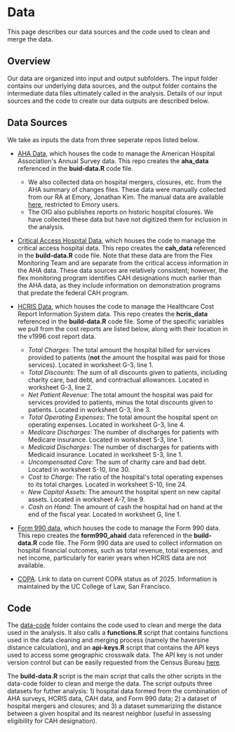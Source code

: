 # Data

This page describes our data sources and the code used to clean and merge the data.

## Overview
Our data are organized into input and output subfolders. The input folder contains our underlying data sources, and the output folder contains the intermediate data files ultimately called in the analysis. Details of our input sources and the code to create our data outputs are described below.

## Data Sources
We take as inputs the data from three seperate repos listed below. 

- [AHA Data](https://github.com/imccart/aha-data), which houses the code to manage the American Hospital Association's Annual Survey data. This repo creates the **aha_data** referenced in the **buid-data.R** code file.
    - We also collected data on hospital mergers, closures, etc. from the AHA summary of changes files. These data were manually collected from our RA at Emory, Jonathan Kim. The manual data are available [here](https://docs.google.com/spreadsheets/d/19CyPL0wYFJJfPxTjr89kvKIiGIqHZGC69AXm4Iz6rrY/edit#gid=1195668795), restricted to Emory users.
    - The OIG also publishes reports on historic hospital closures. We have collected these data but have not digitized them for inclusion in the analysis.

- [Critical Access Hospital Data](https://github.com/imccart/cah), which houses the code to manage the critical access hospital data. This repo creates the **cah_data** referenced in the **build-data.R** code file. Note that these data are from the Flex Monitoring Team and are separate from the critical access information in the AHA data. These data sources are relatively consistent; however, the flex monitoring program identifies CAH designations much earlier than the AHA data, as they include information on demonstration programs that predate the federal CAH program.

- [HCRIS Data](https://github.com/imccart/HCRIS), which houses the code to manage the Healthcare Cost Report Information System data. This repo creates the **hcris_data** referenced in the **build-data.R** code file. Some of the specific variables we pull from the cost reports are listed below, along with their location in the v1996 cost report data.
  - *Total Charges*: The total amount the hospital billed for services provided to patients (**not** the amount the hospital was paid for those services). Located in worksheet G-3, line 1.
  - *Total Discounts*: The sum of all discounts given to patients, including charity care, bad debt, and contractual allowances. Located in worksheet G-3, line 2.
  - *Net Patient Revenue*: The total amount the hospital was paid for services provided to patients, minus the total discounts given to patients. Located in worksheet G-3, line 3.
  - *Total Operating Expenses*: The total amount the hospital spent on operating expenses. Located in worksheet G-3, line 4.
  - *Medicare Discharges*: The number of discharges for patients with Medicare insurance. Located in worksheet S-3, line 1.
  - *Medicaid Discharges*: The number of discharges for patients with Medicaid insurance. Located in worksheet S-3, line 1.
  - *Uncompensated Care*: The sum of charity care and bad debt. Located in worksheet S-10, line 30.
  - *Cost to Charge*: The ratio of the hospital's total operating expenses to its total charges. Located in worksheet S-10, line 24.
  - *New Capital Assets*: The amount the hospital spent on new capital assets. Located in worksheet A-7, line 9.
  - *Cash on Hand*: The amount of cash the hospital had on hand at the end of the fiscal year. Located in worksheet G, line 1.

- [Form 990 data](https://github.com/imccart/form-990s), which houses the code to manage the Form 990 data. This repo creates the **form990_ahaid** data referenced in the **build-data.R** code file. The Form 990 data are used to collect information on hospital financial outcomes, such as total revenue, total expenses, and net income, particularly for earier years when HCRIS data are not available.

- [COPA](https://sourceonhealthcare.org/updated-states-with-certificate-of-public-advantage-copa-laws/). Link to data on current COPA status as of 2025. Information is maintained by the UC College of Law, San Francisco.

## Code
The [data-code](/data-code/) folder contains the code used to clean and merge the data used in the analysis. It also calls a **functions.R** script that contains functions used in the data cleaning and merging process (namely the haversine distance calculation), and an **api-keys.R** script that contains the API keys used to access some geographic crosswalk data. The API key is not under version control but can be easily requested from the Census Bureau [here](https://api.census.gov/data/key_signup.html).

The **build-data.R** script is the main script that calls the other scripts in the data-code folder to clean and merge the data. The script outputs three datasets for futher analysis: 1) hospital data formed from the combination of AHA surveys, HCRIS data, CAH data, and Form 990 data; 2) a dataset of hospital mergers and closures; and 3) a dataset summarizing the distance between a given hospital and its nearest neighbor (useful in assessing eligibility for CAH designation).

